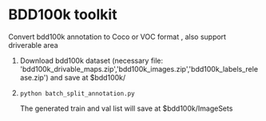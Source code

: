 # BDD100k toolkit

Convert bdd100k annotation to Coco or VOC format , also support driverable area 

1. Download bdd100k dataset (necessary file: 'bdd100k_drivable_maps.zip','bdd100k_images.zip','bdd100k_labels_release.zip') and save at $bdd100k/
2.  
    ```
    python batch_split_annotation.py
    ```
    The generated train and val list will save at $bdd100k/ImageSets
